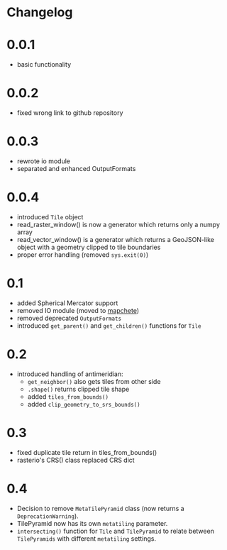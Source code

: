 # Changelog

# 0.0.1
* basic functionality

# 0.0.2
* fixed wrong link to github repository

# 0.0.3
* rewrote io module
* separated and enhanced OutputFormats

# 0.0.4
* introduced ``Tile`` object
* read_raster_window() is now a generator which returns only a numpy array
* read_vector_window() is a generator which returns a GeoJSON-like object with a geometry clipped to tile boundaries
* proper error handling (removed ``sys.exit(0)``)

# 0.1
* added Spherical Mercator support
* removed IO module (moved to [mapchete](https://github.com/ungarj/mapchete))
* removed deprecated ``OutputFormats``
* introduced ``get_parent()`` and ``get_children()`` functions for ``Tile``

# 0.2
* introduced handling of antimeridian:
    * ``get_neighbor()`` also gets tiles from other side
    * ``.shape()`` returns clipped tile shape
    * added ``tiles_from_bounds()``
    * added ``clip_geometry_to_srs_bounds()``

# 0.3
* fixed duplicate tile return in tiles_from_bounds()
* rasterio's CRS() class replaced CRS dict

# 0.4
* Decision to remove ``MetaTilePyramid`` class (now returns a ``DeprecationWarning``).
* TilePyramid now has its own ``metatiling`` parameter.
* ``intersecting()`` function for ``Tile`` and ``TilePyramid`` to relate between ``TilePyramids`` with different ``metatiling`` settings.
